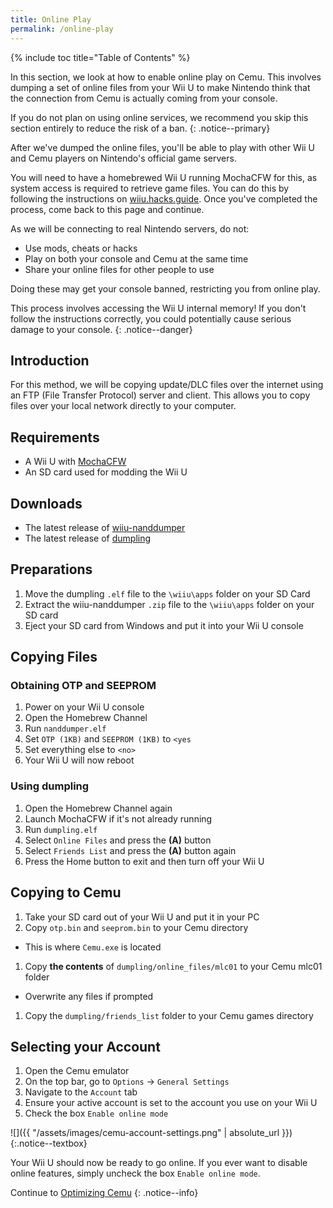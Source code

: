 ```yaml
---
title: Online Play
permalink: /online-play
---
```


{% include toc title="Table of Contents" %}

In this section, we look at how to enable online play on Cemu. This involves dumping a set of online files from your Wii U to make Nintendo think that the connection from Cemu is actually coming from your console.

If you do not plan on using online services, we recommend you skip this section entirely to reduce the risk of a ban.
{: .notice--primary}

After we've dumped the online files, you'll be able to play with other Wii U and Cemu players on Nintendo's official game servers.

You will need to have a homebrewed Wii U running MochaCFW for this, as system access is required to retrieve game files. You can do this by following the instructions on [wiiu.hacks.guide](https://wiiu.hacks.guide/). Once you've completed the process, come back to this page and continue.

As we will be connecting to real Nintendo servers, do not:
- Use mods, cheats or hacks
- Play on both your console and Cemu at the same time
- Share your online files for other people to use

Doing these may get your console banned, restricting you from online play.

This process involves accessing the Wii U internal memory! If you don't follow the instructions correctly, you could potentially cause serious damage to your console.
{: .notice--danger}

## Introduction

For this method, we will be copying update/DLC files over the internet using an FTP (File Transfer Protocol) server and client. This allows you to copy files over your local network directly to your computer.

## Requirements

- A Wii U with [MochaCFW](https://wiiu.hacks.guide/)
- An SD card used for modding the Wii U

## Downloads

- The latest release of [wiiu-nanddumper](https://github.com/koolkdev/wiiu-nanddumper/releases/latest)
- The latest release of [dumpling](https://github.com/emiyl/dumpling/releases/latest)

## Preparations

1. Move the dumpling `.elf` file to the `\wiiu\apps` folder on your SD Card
1. Extract the wiiu-nanddumper `.zip` file to the `\wiiu\apps` folder on your SD card
1. Eject your SD card from Windows and put it into your Wii U console

## Copying Files

### Obtaining OTP and SEEPROM

1. Power on your Wii U console
1. Open the Homebrew Channel
1. Run `nanddumper.elf`
1. Set `OTP (1KB)` and `SEEPROM (1KB)` to `<yes`
1. Set everything else to `<no>`
1. Your Wii U will now reboot

### Using dumpling

1. Open the Homebrew Channel again
1. Launch MochaCFW if it's not already running
1. Run `dumpling.elf`
1. Select `Online Files` and press the **(A)** button
1. Select `Friends List` and press the **(A)** button again
1. Press the Home button to exit and then turn off your Wii U

## Copying to Cemu

1. Take your SD card out of your Wii U and put it in your PC
1. Copy `otp.bin` and `seeprom.bin` to your Cemu directory
  - This is where `Cemu.exe` is located
1. Copy **the contents** of `dumpling/online_files/mlc01` to your Cemu mlc01 folder
  - Overwrite any files if prompted
1. Copy the `dumpling/friends_list` folder to your Cemu games directory

## Selecting your Account

1. Open the Cemu emulator
1. On the top bar, go to `Options` -> `General Settings`
1. Navigate to the `Account` tab
1. Ensure your active account is set to the account you use on your Wii U
1. Check the box `Enable online mode`

![]({{ "/assets/images/cemu-account-settings.png" | absolute_url }})
{:.notice--textbox}

Your Wii U should now be ready to go online. If you ever want to disable online features, simply uncheck the box `Enable online mode`.

Continue to [Optimizing Cemu](optimizing-cemu)
{: .notice--info}
